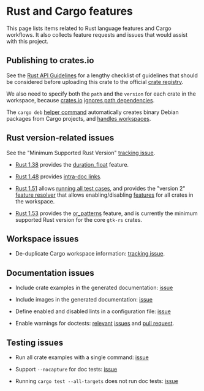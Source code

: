 # Rust and Cargo features

This page lists items related to Rust language features and Cargo workflows.
It also collects feature requests and issues that would assist with this project.

## Publishing to crates.io

See the [Rust API Guidelines](https://rust-lang.github.io/api-guidelines/) for a lengthy checklist of guidelines that should be considered before uploading this crate to the official [crate registry](https://crates.io/).

We also need to specify both the ``path`` and the ``version`` for each crate in the workspace, because [crates.io](https://crates.io/) [ignores path dependencies](https://doc.rust-lang.org/cargo/reference/specifying-dependencies.html#specifying-path-dependencies).

The `cargo deb` [helper command](https://github.com/mmstick/cargo-deb) automatically creates binary Debian packages from Cargo projects, and [handles workspaces](https://github.com/mmstick/cargo-deb/issues/49).

## Rust version-related issues

See the "Minimum Supported Rust Version" [tracking issue](https://github.com/rust-lang/rust/issues/65262).

- [Rust 1.38](https://blog.rust-lang.org/2019/09/26/Rust-1.38.0.html) provides the [duration_float](https://blog.rust-lang.org/2019/09/26/Rust-1.38.0.html) feature.

- [Rust 1.48](https://blog.rust-lang.org/2020/11/19/Rust-1.48.html) provides [intra-doc links](https://doc.rust-lang.org/stable/rustdoc/linking-to-items-by-name.html).

- [Rust 1.51](https://blog.rust-lang.org/2021/03/25/Rust-1.51.0.html) allows [running all test cases](https://github.com/rust-lang/rust/pull/80053), and provides the "version 2" [feature resolver](https://doc.rust-lang.org/cargo/reference/features.html) that allows enabling/disabling [features](../dev_guide/features.md#updated-feature-resolver) for all crates in the workspace.

- [Rust 1.53](https://blog.rust-lang.org/2021/06/17/Rust-1.53.0.html) provides the [or_patterns](https://github.com/rust-lang/rfcs/pull/2535) feature, and is currently the minimum supported Rust version for the core `gtk-rs` crates.

## Workspace issues

- De-duplicate Cargo workspace information: [tracking issue](https://github.com/rust-lang/cargo/issues/8415).

## Documentation issues

- Include crate examples in the generated documentation:
[issue](https://github.com/rust-lang/cargo/issues/2760)

- Include images in the generated documentation: [issue](https://github.com/rust-lang/rust/issues/32104)

- Define enabled and disabled lints in a configuration file: [issue](https://github.com/rust-lang/cargo/issues/5034)

- Enable warnings for doctests: [relevant](https://github.com/rust-lang/rust/issues/41574) [issues](https://github.com/rust-lang/rust/issues/56232) and [pull request](https://github.com/rust-lang/rust/pull/73314).

## Testing issues

- Run all crate examples with a single command: [issue](https://github.com/rust-lang/cargo/issues/8356)

- Support `--nocapture` for doc tests: [issue](https://github.com/rust-lang/cargo/issues/1732)

- Running `cargo test --all-targets` does not run doc tests: [issue](https://github.com/rust-lang/cargo/issues/6669)
